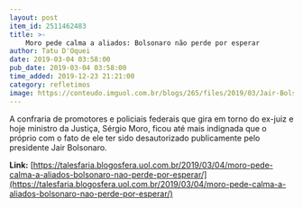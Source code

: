 ```yaml
---
layout: post
item_id: 2511462483
title: >-
    Moro pede calma a aliados: Bolsonaro não perde por esperar
author: Tatu D'Oquei
date: 2019-03-04 03:58:00
pub_date: 2019-03-04 03:58:00
time_added: 2019-12-23 21:21:00
category: refletimos
image: https://conteudo.imguol.com.br/blogs/265/files/2019/03/Jair-Bolsonaro-e-Sergio-Moro-agencia-Brasil-615x300.jpg
---
```


A confraria de promotores e policiais federais que gira em torno do ex-juiz e hoje ministro da Justiça, Sérgio Moro, ficou até mais indignada que o próprio com o fato de ele ter sido desautorizado publicamente pelo presidente Jair Bolsonaro.

**Link:** [https://talesfaria.blogosfera.uol.com.br/2019/03/04/moro-pede-calma-a-aliados-bolsonaro-nao-perde-por-esperar/](https://talesfaria.blogosfera.uol.com.br/2019/03/04/moro-pede-calma-a-aliados-bolsonaro-nao-perde-por-esperar/)

